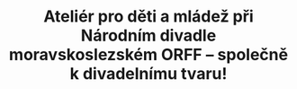---
id: 6ba61c50-4f45-4f6f-9fb4-8674c915e55f
title: "Ateliér pro děti a mládež při Národním divadle moravskoslezském ORFF – společně k divadelnímu tvaru!"
price: 24000
year: 2014
description: "Projekt navazuje na dvouletou úspěšnou spolupráci Nadačního fondu s Ateliériem, která napomohla k samotnému vzniku organizace a k nastartování systematického interaktivního vzdělávání v oblasti divadla pro studenty základních i středních škol celého Ostravska. V tomto projektu si budou moct studenti poprvé vyzkoušet nikoliv jen jednorázovou, ale i dlouhodobější spolupráci s divadelními lektory, z které vznikne nový divadelní tvar."
kouskovani: false
locationName: undefined
position:
  lng: 18.2882095846894
  lat: 49.836203321232034
---